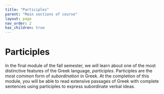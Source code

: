```yaml
---
title: "Participles"
parent: "Main sections of course"
layout: page
nav_order: 2
has_children: true
---
```



# Participles

In the final module of the fall semester, we will learn about one of the most distinctive features of the Greek language, *participles*. Participles are the most common form of *subordination* in Greek. At the completion of this module, you will be able to read extensive passages of Greek with complete sentences using participles to express subordinate verbal ideas.
